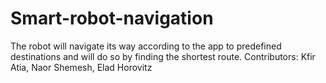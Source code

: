 # Smart-robot-navigation
The robot will navigate its way according to the app to predefined destinations and will do so by finding the shortest route.
Contributors:
Kfir Atia,
Naor Shemesh,
Elad Horovitz
